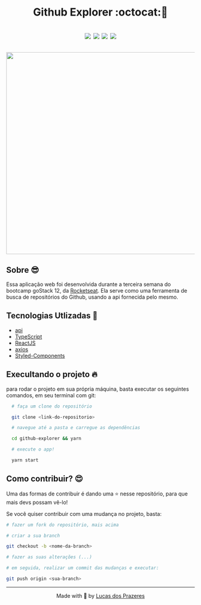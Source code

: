 <h1 align="center">
  Github Explorer :octocat:🚀

  <p align=center>
  <img src="https://img.shields.io/badge/api-github-%233a3a3a" />

  <img src="https://img.shields.io/badge/frontend-reactjs-%232be0ed" />

  <img src="https://img.shields.io/badge/style-styled--components-ff69b4" />

  <img src="https://img.shields.io/badge/from-rocketseat-blueviolet" />
  </P>
</h1>
<p align=center>
  <img src=".github/app.gif" style="width: 540px;">
</p>

<h2>Sobre 😎</h2>

<p>
  Essa aplicação web foi desenvolvida durante a terceira semana do bootcamp goStack 12, da <a href="https://rocketseat.com.br/">Rocketseat</a>. Ela serve como uma ferramenta de busca de repositórios do Github, usando a api fornecida pelo mesmo.
</p>

<h2>Tecnologias Utlizadas 🚀</h2>
<ul>
  <li>
    <a href="https://api.github.com">api</a>
  </li>
  <li>
    <a href="https://www.typescriptlang.org/">TypeScript</a>
  </li>
  <li>
    <a href="https://reactjs.org/">ReactJS</a>
  </li>
  <li>
    <a href="https://github.com/axios/axios">axios</a>
  </li>
  <li>
    <a href="https://styled-components.com/">Styled-Components</a>
  </li>
</ul>

<h2>Execultando o projeto 🔥</h2>

<p>
  para rodar o projeto em sua própria máquina, basta executar os seguintes comandos, em seu terminal com git:
</p>

```bash
  # faça um clone do repositório

  git clone <link-do-repositorio>

  # navegue até a pasta e carregue as dependências

  cd github-explorer && yarn

  # execute o app!

  yarn start
```

<h2>Como contribuir? 😍</h2>

<p>
  Uma das formas de contribuir é dando uma ⭐ nesse repositório, para que mais devs possam vê-lo!

  Se você quiser contribuir com uma mudança no projeto, basta:

  ```bash
  # fazer um fork do repositório, mais acima

  # criar a sua branch

  git checkout -b <nome-da-branch>

  # fazer as suas alterações (...)

  # em seguida, realizar um commit das mudanças e executar:

  git push origin <sua-branch>
  ```
</p>

<hr>

<p align=center>
  Made with 💜 by <a href="https://www.linkedin.com/in/lucas-prazeres/">Lucas dos Prazeres</a>
</p>
